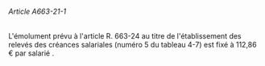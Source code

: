 ###### Article A663-21-1

L'émolument prévu à l'article R. 663-24 au titre de l'établissement des relevés des créances salariales (numéro 5 du tableau 4-7) est fixé à 112,86 € par salarié .

